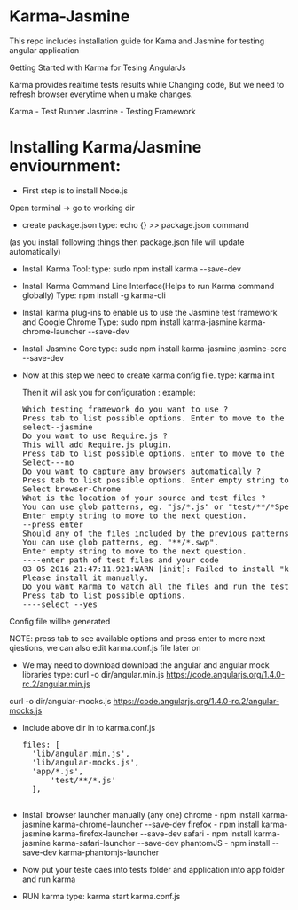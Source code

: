 # Karma-Jasmine
This repo includes installation guide for Kama and Jasmine for testing angular application

Getting Started with Karma for Tesing AngularJs

Karma provides realtime tests results while Changing code, But we need to refresh browser everytime when u make changes.

Karma - Test Runner
Jasmine - Testing Framework

# Installing Karma/Jasmine enviournment:

*  First step is to install Node.js 

  Open terminal -> go to working dir

* create package.json
  type:  echo {} >> package.json  command

(as you install following things then package.json file will update automatically)

* Install Karma Tool:
  type: sudo npm install karma --save-dev

* Install Karma Command Line Interface(Helps to run Karma command globally)
  Type: npm install -g karma-cli
  
* Install karma plug-ins to enable us to use the Jasmine test framework and Google Chrome
  Type: sudo npm install karma-jasmine karma-chrome-launcher --save-dev
  
* Install Jasmine Core
  type: sudo npm install karma-jasmine jasmine-core --save-dev
  
* Now at this step we need to create karma config file.
  type: karma init
  
  Then it will ask you for configuration :
  example: 
  <pre>
  Which testing framework do you want to use ?
  Press tab to list possible options. Enter to move to the next question.
  select--jasmine
  Do you want to use Require.js ?
  This will add Require.js plugin.
  Press tab to list possible options. Enter to move to the next question.
  Select---no
  Do you want to capture any browsers automatically ?
  Press tab to list possible options. Enter empty string to move to the next question.
  Select browser-Chrome
  What is the location of your source and test files ?
  You can use glob patterns, eg. "js/*.js" or "test/**/*Spec.js".
  Enter empty string to move to the next question.
  --press enter
  Should any of the files included by the previous patterns be excluded ?
  You can use glob patterns, eg. "**/*.swp".
  Enter empty string to move to the next question.
  ----enter path of test files and your code
  03 05 2016 21:47:11.921:WARN [init]: Failed to install "karma-chrome-launcher". No permissions to write in /usr/local/lib!
  Please install it manually.
  Do you want Karma to watch all the files and run the tests on change ?
  Press tab to list possible options.
  ----select --yes
  </pre>

 Config file willbe generated 

NOTE: press tab to see available options and press enter to more next qiestions, we can also edit karma.conf.js file later on


* We may need to download  download the angular and angular mock libraries
  type: 
curl -o dir/angular.min.js https://code.angularjs.org/1.4.0-rc.2/angular.min.js

curl -o dir/angular-mocks.js https://code.angularjs.org/1.4.0-rc.2/angular-mocks.js
* Include above dir in to karma.conf.js
  <pre>
  files: [
	'lib/angular.min.js',
  	'lib/angular-mocks.js',
	'app/*.js',
      	'test/**/*.js'
    ],

  </pre>
* Install browser launcher manually (any one)
  chrome  - npm install karma-jasmine karma-chrome-launcher --save-dev
  firefox - npm install karma-jasmine karma-firefox-launcher --save-dev
  safari  - npm install karma-jasmine karma-safari-launcher --save-dev
  phantomJS - npm install --save-dev karma-phantomjs-launcher
  
* Now put your teste caes into tests folder and application into app folder  and run karma

* RUN karma
  type: karma start karma.conf.js
  
  
  

